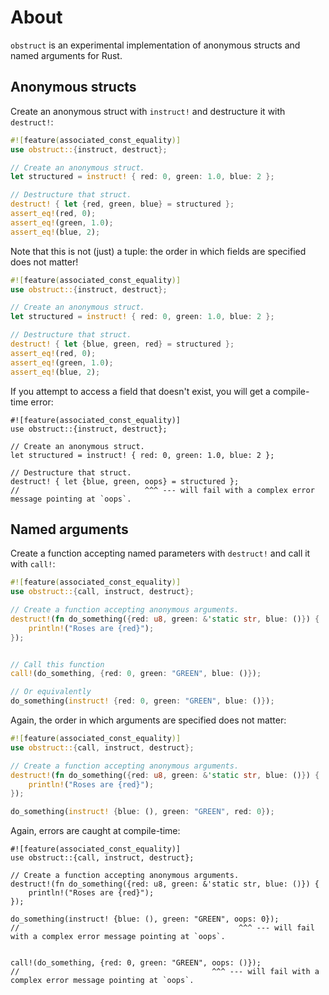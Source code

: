 # About

`obstruct` is an experimental implementation of anonymous structs and named arguments for Rust.

## Anonymous structs

Create an anonymous struct with `instruct!` and destructure it with `destruct!`:

```rust
#![feature(associated_const_equality)]
use obstruct::{instruct, destruct};

// Create an anonymous struct.
let structured = instruct! { red: 0, green: 1.0, blue: 2 };

// Destructure that struct.
destruct! { let {red, green, blue} = structured };
assert_eq!(red, 0);
assert_eq!(green, 1.0);
assert_eq!(blue, 2);
```

Note that this is not (just) a tuple: the order in which fields are specified does not matter!


```rust
#![feature(associated_const_equality)]
use obstruct::{instruct, destruct};

// Create an anonymous struct.
let structured = instruct! { red: 0, green: 1.0, blue: 2 };

// Destructure that struct.
destruct! { let {blue, green, red} = structured };
assert_eq!(red, 0);
assert_eq!(green, 1.0);
assert_eq!(blue, 2);
```

If you attempt to access a field that doesn't exist, you will get a compile-time error:


```compile_fail
#![feature(associated_const_equality)]
use obstruct::{instruct, destruct};

// Create an anonymous struct.
let structured = instruct! { red: 0, green: 1.0, blue: 2 };

// Destructure that struct.
destruct! { let {blue, green, oops} = structured };
//                            ^^^ --- will fail with a complex error message pointing at `oops`.
```

## Named arguments

Create a function accepting named parameters with `destruct!` and call it with `call!`:

```rust
#![feature(associated_const_equality)]
use obstruct::{call, instruct, destruct};

// Create a function accepting anonymous arguments.
destruct!(fn do_something({red: u8, green: &'static str, blue: ()}) {
    println!("Roses are {red}");
});


// Call this function
call!(do_something, {red: 0, green: "GREEN", blue: ()});

// Or equivalently
do_something(instruct! {red: 0, green: "GREEN", blue: ()});

```

Again, the order in which arguments are specified does not matter:

```rust
#![feature(associated_const_equality)]
use obstruct::{call, instruct, destruct};

// Create a function accepting anonymous arguments.
destruct!(fn do_something({red: u8, green: &'static str, blue: ()}) {
    println!("Roses are {red}");
});

do_something(instruct! {blue: (), green: "GREEN", red: 0});
```

Again, errors are caught at compile-time:

```compile_fail
#![feature(associated_const_equality)]
use obstruct::{call, instruct, destruct};

// Create a function accepting anonymous arguments.
destruct!(fn do_something({red: u8, green: &'static str, blue: ()}) {
    println!("Roses are {red}");
});

do_something(instruct! {blue: (), green: "GREEN", oops: 0});
//                                                 ^^^ --- will fail with a complex error message pointing at `oops`.


call!(do_something, {red: 0, green: "GREEN", oops: ()});
//                                           ^^^ --- will fail with a complex error message pointing at `oops`.
```
